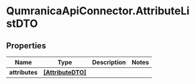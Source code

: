 # QumranicaApiConnector.AttributeListDTO

## Properties

Name | Type | Description | Notes
------------ | ------------- | ------------- | -------------
**attributes** | [**[AttributeDTO]**](AttributeDTO.md) |  | 


